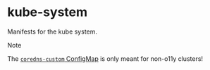 # kube-system

Manifests for the kube system.

> [!NOTE]
> The [`coredns-custom` ConfigMap](./coredns-custom-configmap.yaml) is only meant for non-o11y clusters!
